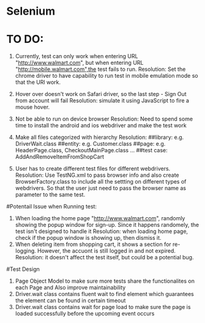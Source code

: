 # Selenium

# TO DO:
1. Currently, test can only work when entering URL "http://www.walmart.com", but when entering URL "http://mobile.walmart.com",the test fails to run. 
Resolution: Set the chrome driver to have capability to run test in mobile emulation mode so that the URl work.

2. Hover over doesn't work on Safari driver, so the last step - Sign Out from account will fail
Resolution: simulate it using JavaScript to fire a mouse hover.

3. Not be able to run on device browser
Resolution: Need to spend some time to install the android and ios webdriver and make the test work

4. Make all files categorized with hierarchy
Resolution:
##library: e.g. DriverWait.class
##entity: e.g. Customer.class
##page: e.g. HeaderPage.class, CheckoutMainPage.class ...
##test case: AddAndRemoveItemFromShopCart

5. User has to create different test files for different webdrivers.
Resolution: Use TestNG.xml to pass browser info and also create BrowserFactory.class to include all the settting on different types of webdrivers. So that the user just need to pass the browser name as parameter to the same test.


#Potentail Issue when Running test:
1. When loading the home page "http://www.walmart.com", randomly showing the popup window for sign-up. Since it
happens randomely, the test isn't designed to handle it
Resolution: when loading home page, check if the popup window is showing up, then dismiss it.
2. When deleting item from shopping cart, it shows a section for re-logging. However, the accuont is still logged in and not expired.
Resolution: it doesn't affect the test itself, but could be a potential bug.

#Test Design
1. Page Object Model to make sure more tests share the functionalites on each Page and Also improve maintainability
2. Driver.wait class contains fluent wait to find element which guarantees the element can be found in certain timeout
3. Driver.wait class contains wait for page load to make sure the page is loaded successfully before the upcoming event occurs


